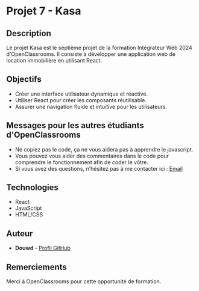 # Projet 7 - Kasa

## Description

Le projet Kasa est le septième projet de la formation Intégrateur Web 2024 d'OpenClassrooms. Il consiste à développer une application web de location immobilière en utilisant React.

## Objectifs

- Créer une interface utilisateur dynamique et réactive.
- Utiliser React pour créer les composants réutilisable.
- Assurer une navigation fluide et intuitive pour les utilisateurs.

## Messages pour les autres étudiants d'OpenClassrooms
- Ne copiez pas le code, ça ne vous aidera pas à apprendre le javascript.
- Vous pouvez vous aider des commentaires dans le code pour comprendre le fonctionnement afin de coder le vôtre.
- Si vous avez des questions, n'hésitez pas à me contacter ici : [Email](mailto:guillaumelamarque7@gmail.com)

## Technologies

- React
- JavaScript
- HTML/CSS

## Auteur
- **Douwd** - [Profil GitHub](https://github.com/Douwdy)

## Remerciements
Merci à OpenClassrooms pour cette opportunité de formation.